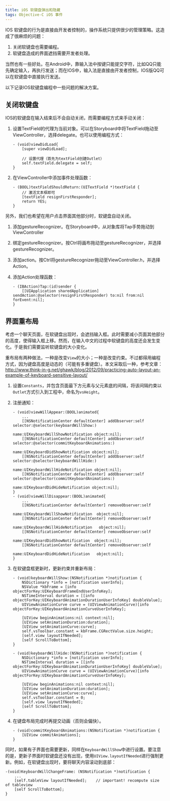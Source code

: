 ```yaml
---
title: iOS 软键盘弹出和隐藏
tags: Objective-C iOS 事件
---
```


IOS 软键盘的行为是直接由开发者控制的，操作系统只提供很少的管理策略。这造成了很麻烦的问题：

1. 关闭软键盘也需要编程。
2. 软键盘造成的界面遮挡需要开发者处理。

当然也有一些好处。在Android中，靠输入法中按键只能提交字符，比如QQ只能先确定输入，再执行发送；而在IOS中，输入法是直接由开发者控制，IOS版QQ可以在软键盘中直接执行发送。

以下记录IOS软键盘编程中一些问题的解决方案。

<!--more-->

## 关闭软键盘

IOS的软键盘在输入结束后不会自动关闭，而需要编程方式来手动关闭：

1. 设置TextField的代理为当前对象。可以在Storyboard中将TextField拖动至ViewController，选择delegate。也可以使用编程方式：

    ```objc
    - (void)viewDidLoad{
        [super viewDidLoad];

        // 设置代理（首先为textField创建Outlet）
        self.textField.delegate = self;
    }
    ```
2. 在ViewController中添加事件处理函数：

    ```objc
    - (BOOL)textFieldShouldReturn:(UITextField *)textField {
        // 激活文本框即可
        [textField resignFirstResponder];
        return YES;
    }
    ```

另外，我们也希望在用户点击界面其他部分时，软键盘自动关闭。

1. 添加gestureRecognizer。在Storyboard中，从对象库将Tap手势拖动到ViewController
2. 绑定gestureRecognizer。按Ctrl将画布拖动至gestureRecognizer，并选择gestureRecognizer。
3. 添加action。按Ctrl将gestureRecognizer拖动至ViewController.h，并选择Action。
4. 添加Action处理函数：

    ```objc
    - (IBAction)Tap:(id)sender {
        [[UIApplication sharedApplication] sendAction:@selector(resignFirstResponder) to:nil from:nil forEvent:nil];
    }
    ```

## 界面重布局

考虑一个聊天页面，在软键盘出现时，会遮挡输入框。此时需要减小页面其他部分的高度，使得输入框上移。然而，在输入中文的过程中软键盘的高度还会发生变化。于是我们需要监听软键盘的大小变化。

重布局有两种做法，一种是改变`View`的大小；一种是改变约束。不过都得用编程方式，因为键盘高度是动态的（可能有多重键盘）。本文采取后一种，参考文章： <http://www.think-in-g.net/ghawk/blog/2012/09/practicing-auto-layout-an-example-of-keyboard-sensitive-layout/>

1. 设置`Constants`，并包含页面最下方元素与父元素底的间隔，将该间隔约束以`Outlet`方式引入到工程中，命名为`vsHeight`。

2. 注册通知：

    ```objc
    - (void)viewWillAppear:(BOOL)animated{
        ...
        [[NSNotificationCenter defaultCenter] addObserver:self  selector:@selector(keyboardWillShow:)
                                                 name:UIKeyboardWillShowNotification object:nil];
        [[NSNotificationCenter defaultCenter] addObserver:self  selector:@selector(commitKeyboardAnimations:)
                                                 name:UIKeyboardDidShowNotification object:nil];
        [[NSNotificationCenter defaultCenter] addObserver:self  selector:@selector(keyboardWillHide:)
                                                 name:UIKeyboardWillHideNotification object:nil];
        [[NSNotificationCenter defaultCenter] addObserver:self  selector:@selector(commitKeyboardAnimations:)
                                                 name:UIKeyboardDidHideNotification object:nil];
    }                                        
    - (void)viewWillDisappear:(BOOL)animated{
        ...
        [[NSNotificationCenter defaultCenter] removeObserver:self
                                                        name:UIKeyboardWillShowNotification  object:nil];
        [[NSNotificationCenter defaultCenter] removeObserver:self
                                                        name:UIKeyboardWillHideNotification   object:nil];
        [[NSNotificationCenter defaultCenter] removeObserver:self
                                                        name:UIKeyboardDidShowNotification  object:nil];
        [[NSNotificationCenter defaultCenter] removeObserver:self
                                                        name:UIKeyboardDidHideNotification   object:nil];
    }
    ```
2. 在软键盘框更新时，更新约束并重新布局：

    ```objc
    - (void)keyboardWillShow:(NSNotification *)notification {
        NSDictionary *info = [notification userInfo];
        NSValue *kbFrame = [info objectForKey:UIKeyboardFrameEndUserInfoKey];
        NSTimeInterval duration = [[info objectForKey:UIKeyboardAnimationDurationUserInfoKey] doubleValue];
        UIViewAnimationCurve curve = (UIViewAnimationCurve)[info objectForKey:UIKeyboardAnimationCurveUserInfoKey];
        
        [UIView beginAnimations:nil context:nil];
        [UIView setAnimationDuration:duration];
        [UIView setAnimationCurve:curve];
        self.vsToolbar.constant = kbFrame.CGRectValue.size.height;
        [self.view layoutIfNeeded];
        [self ScrollToBottom];
    }

    - (void)keyboardWillHide:(NSNotification *)notification {
        NSDictionary *info = [notification userInfo];
        NSTimeInterval duration = [[info objectForKey:UIKeyboardAnimationDurationUserInfoKey] doubleValue];
        UIViewAnimationCurve curve = (UIViewAnimationCurve)[info objectForKey:UIKeyboardAnimationCurveUserInfoKey];
        
        [UIView beginAnimations:nil context:nil];
        [UIView setAnimationDuration:duration];
        [UIView setAnimationCurve:curve];
        self.vsToolbar.constant = 0;
        [self.view layoutIfNeeded];
        [self ScrollToBottom];
    }
    ```
3. 在键盘布局完成时再提交动画（否则会偏快）。

    ```
    - (void)commitKeyboardAnimations:(NSNotification *)notification {
        [UIView commitAnimations];
    }
    ```

同时，如果有子界面也需要更新，同样在`KeyboardWillShow`中进行设置。要注意的是，更新子界面时软键盘还没有出现，使用`UIView.layoutIfNeeded`进行强制更新。例如，在软键盘出现时，要将聊天内容滚动到底部：

```objc
-(void)KeyboardWillChangeFrame: (NSNotification *)notification {
    ...
    [self.tableView layoutIfNeeded];    // important! recompute size of tableview
    [self ScrollToBottom];
}
```


